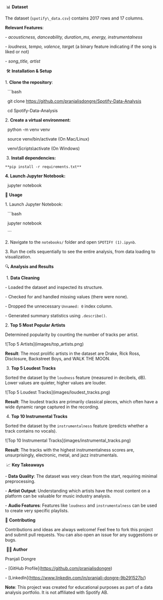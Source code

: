 📊 **Dataset**



The dataset (`spotify\_data.csv`) contains 2017 rows and 17 columns.



**Relevant Features**:

\- *acousticness, danceability, duration\_ms, energy, instrumentalness*

*- loudness, tempo, valence, targe*t (a binary feature indicating if the song is liked or not)

\- *song\_title, artist*



 🛠️ **Installation \& Setup**



1\.  **Clone the repository**:

&nbsp;  ```bash

&nbsp;  git clone https://github.com/pranjalisdongre/Spotify-Data-Analysis

&nbsp;  cd Spotify-Data-Analysis

2\.  **Create a virtual environment:**

&nbsp;   python -m venv venv

&nbsp;   source venv/bin/activate    (On Mac/Linux)

&nbsp;   venv\\Scripts\\activate       (On Windows)



&nbsp;3. **Install dependencies:**

    **pip install -r requirements.txt**



**4.  Launch Jupyter Notebook:**



&nbsp;   jupyter notebook







🚀 **Usage**



1\.  Launch Jupyter Notebook:

    ```bash

    jupyter notebook

    ```

2\.  Navigate to the `notebooks/` folder and open `SPOTIFY (1).ipynb`.

3\.  Run the cells sequentially to see the entire analysis, from data loading to visualization.



🔍 **Analysis and Results**



 1. **Data Cleaning**

\- Loaded the dataset and inspected its structure.

\- Checked for and handled missing values (there were none).

\- Dropped the unnecessary `Unnamed: 0` index column.

\- Generated summary statistics using `.describe()`.



2\. **Top 5 Most Popular Artists**

Determined popularity by counting the number of tracks per artist.

!\[Top 5 Artists](images/top\_artists.png)

**Result**: The most prolific artists in the dataset are Drake, Rick Ross, Disclosure, Backstreet Boys, and WALK THE MOON.



 3. **Top 5 Loudest Tracks**

Sorted the dataset by the `loudness` feature (measured in decibels, dB). Lower values are quieter, higher values are louder.

!\[Top 5 Loudest Tracks](images/loudest\_tracks.png)

**Result**: The loudest tracks are primarily classical pieces, which often have a wide dynamic range captured in the recording.



 4. **Top 10 Instrumental Tracks**

Sorted the dataset by the `instrumentalness` feature (predicts whether a track contains no vocals).

!\[Top 10 Instrumental Tracks](images/instrumental\_tracks.png)

**Result**: The tracks with the highest instrumentalness scores are, unsurprisingly, electronic, metal, and jazz instrumentals.



 📈 **Key Takeaways**



\- **Data Quality**: The dataset was very clean from the start, requiring minimal preprocessing.

\- **Artist Output**: Understanding which artists have the most content on a platform can be valuable for music industry analysis.

\- **Audio Features**: Features like `loudness` and `instrumentalness` can be used to create very specific playlists.



🤝 **Contributing**



Contributions and ideas are always welcome! Feel free to fork this project and submit pull requests. You can also open an issue for any suggestions or bugs.





 👨‍💻 **Author**



Pranjali Dongre

\- \[GitHub Profile](https://github.com/pranjalisdongre)

\- \[LinkedIn](https://www.linkedin.com/in/pranjali-dongre-9b291527b/)





**Note**: This project was created for educational purposes as part of a data analysis portfolio. It is not affiliated with Spotify AB.

